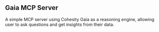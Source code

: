 ## Gaia MCP Server

A simple MCP server using Cohesity Gaia as a reasoning engine, allowing user to ask questions and get insights from their data.
